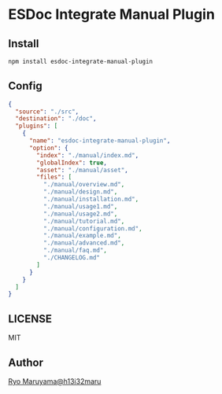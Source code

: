 # ESDoc Integrate Manual Plugin
## Install
```bash
npm install esdoc-integrate-manual-plugin
```

## Config
```json
{
  "source": "./src",
  "destination": "./doc",
  "plugins": [
    {
      "name": "esdoc-integrate-manual-plugin",
      "option": {
        "index": "./manual/index.md",
        "globalIndex": true,
        "asset": "./manual/asset",
        "files": [
          "./manual/overview.md",
          "./manual/design.md",
          "./manual/installation.md",
          "./manual/usage1.md",
          "./manual/usage2.md",
          "./manual/tutorial.md",
          "./manual/configuration.md",
          "./manual/example.md",
          "./manual/advanced.md",
          "./manual/faq.md",
          "./CHANGELOG.md"
        ]
      }
    }
  ]
}
```

## LICENSE
MIT

## Author
[Ryo Maruyama@h13i32maru](https://github.com/h13i32maru)
